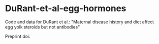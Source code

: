 # DuRant-et-al-egg-hormones
Code and data for DuRant et al.: "Maternal disease history and diet affect egg yolk steroids but not antibodies"

Preprint doi: 
